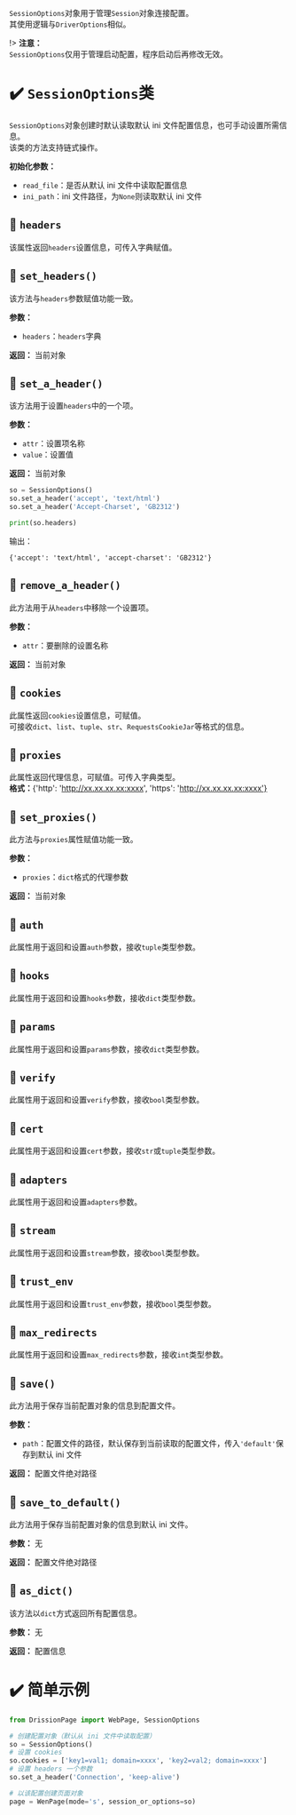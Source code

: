 `SessionOptions`对象用于管理`Session`对象连接配置。  
其使用逻辑与`DriverOptions`相似。

!> **注意：** <br>`SessionOptions`仅用于管理启动配置，程序启动后再修改无效。

# ✔️ `SessionOptions`类

`SessionOptions`对象创建时默认读取默认 ini 文件配置信息，也可手动设置所需信息。  
该类的方法支持链式操作。

**初始化参数：**

- `read_file`：是否从默认 ini 文件中读取配置信息
- `ini_path`：ini 文件路径，为`None`则读取默认 ini 文件

## 📍 `headers`

该属性返回`headers`设置信息，可传入字典赋值。

## 📍 `set_headers()`

该方法与`headers`参数赋值功能一致。

**参数：**

- `headers`：`headers`字典

**返回：** 当前对象

## 📍 `set_a_header()`

该方法用于设置`headers`中的一个项。

**参数：**

- `attr`：设置项名称
- `value`：设置值

**返回：** 当前对象

```python
so = SessionOptions()
so.set_a_header('accept', 'text/html')
so.set_a_header('Accept-Charset', 'GB2312')

print(so.headers)
```

输出：

```
{'accept': 'text/html', 'accept-charset': 'GB2312'}
```

## 📍 `remove_a_header()`

此方法用于从`headers`中移除一个设置项。

**参数：**

- `attr`：要删除的设置名称

**返回：** 当前对象

## 📍 `cookies`

此属性返回`cookies`设置信息，可赋值。  
可接收`dict`、`list`、`tuple`、`str`、`RequestsCookieJar`等格式的信息。

## 📍 `proxies`

此属性返回代理信息，可赋值。可传入字典类型。  
**格式：**{'http': 'http://xx.xx.xx.xx:xxxx', 'https': 'http://xx.xx.xx.xx:xxxx'}

## 📍 `set_proxies()`

此方法与`proxies`属性赋值功能一致。

**参数：**

- `proxies`：`dict`格式的代理参数

**返回：** 当前对象

## 📍 `auth`

此属性用于返回和设置`auth`参数，接收`tuple`类型参数。

## 📍 `hooks`

此属性用于返回和设置`hooks`参数，接收`dict`类型参数。

## 📍 `params`

此属性用于返回和设置`params`参数，接收`dict`类型参数。

## 📍 `verify`

此属性用于返回和设置`verify`参数，接收`bool`类型参数。

## 📍 `cert`

此属性用于返回和设置`cert`参数，接收`str`或`tuple`类型参数。

## 📍 `adapters`

此属性用于返回和设置`adapters`参数。

## 📍 `stream`

此属性用于返回和设置`stream`参数，接收`bool`类型参数。

## 📍 `trust_env`

此属性用于返回和设置`trust_env`参数，接收`bool`类型参数。

## 📍 `max_redirects`

此属性用于返回和设置`max_redirects`参数，接收`int`类型参数。

## 📍 `save()`

此方法用于保存当前配置对象的信息到配置文件。

**参数：**

- `path`：配置文件的路径，默认保存到当前读取的配置文件，传入`'default'`保存到默认 ini 文件

**返回：** 配置文件绝对路径

## 📍 `save_to_default()`

此方法用于保存当前配置对象的信息到默认 ini 文件。

**参数：** 无

**返回：** 配置文件绝对路径

## 📍 `as_dict()`

该方法以`dict`方式返回所有配置信息。

**参数：** 无

**返回：** 配置信息

# ✔️ 简单示例

```python
from DrissionPage import WebPage, SessionOptions

# 创建配置对象（默认从 ini 文件中读取配置）
so = SessionOptions()
# 设置 cookies
so.cookies = ['key1=val1; domain=xxxx', 'key2=val2; domain=xxxx']
# 设置 headers 一个参数
so.set_a_header('Connection', 'keep-alive')

# 以该配置创建页面对象
page = WenPage(mode='s', session_or_options=so)
```

